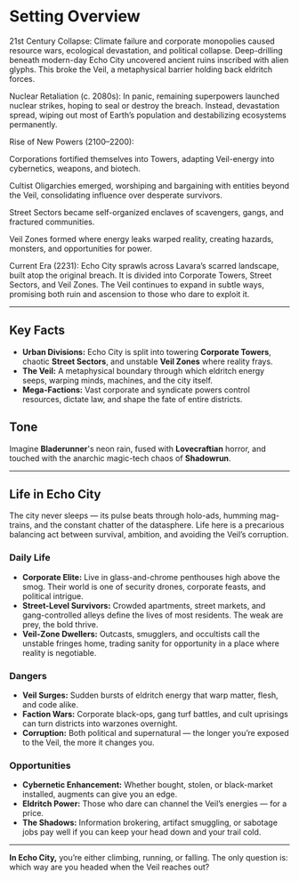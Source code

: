 # Setting Overview

21st Century Collapse: Climate failure and corporate monopolies caused resource wars, ecological devastation, and political collapse. Deep-drilling beneath modern-day Echo City uncovered ancient ruins inscribed with alien glyphs. This broke the Veil, a metaphysical barrier holding back eldritch forces.

Nuclear Retaliation (c. 2080s): In panic, remaining superpowers launched nuclear strikes, hoping to seal or destroy the breach. Instead, devastation spread, wiping out most of Earth’s population and destabilizing ecosystems permanently.

Rise of New Powers (2100–2200):

Corporations fortified themselves into Towers, adapting Veil-energy into cybernetics, weapons, and biotech.

Cultist Oligarchies emerged, worshiping and bargaining with entities beyond the Veil, consolidating influence over desperate survivors.

Street Sectors became self-organized enclaves of scavengers, gangs, and fractured communities.

Veil Zones formed where energy leaks warped reality, creating hazards, monsters, and opportunities for power.

Current Era (2231): Echo City sprawls across Lavara’s scarred landscape, built atop the original breach. It is divided into Corporate Towers, Street Sectors, and Veil Zones. The Veil continues to expand in subtle ways, promising both ruin and ascension to those who dare to exploit it.

---

## Key Facts
- **Urban Divisions:** Echo City is split into towering **Corporate Towers**, chaotic **Street Sectors**, and unstable **Veil Zones** where reality frays.  
- **The Veil:** A metaphysical boundary through which eldritch energy seeps, warping minds, machines, and the city itself.  
- **Mega-Factions:** Vast corporate and syndicate powers control resources, dictate law, and shape the fate of entire districts.  

## Tone
Imagine **Bladerunner**'s neon rain, fused with **Lovecraftian** horror, and touched with the anarchic magic-tech chaos of **Shadowrun**.

---

## Life in Echo City

The city never sleeps — its pulse beats through holo-ads, humming mag-trains, and the constant chatter of the datasphere. Life here is a precarious balancing act between survival, ambition, and avoiding the Veil’s corruption.

### Daily Life
- **Corporate Elite:** Live in glass-and-chrome penthouses high above the smog. Their world is one of security drones, corporate feasts, and political intrigue.  
- **Street-Level Survivors:** Crowded apartments, street markets, and gang-controlled alleys define the lives of most residents. The weak are prey, the bold thrive.  
- **Veil-Zone Dwellers:** Outcasts, smugglers, and occultists call the unstable fringes home, trading sanity for opportunity in a place where reality is negotiable.

### Dangers
- **Veil Surges:** Sudden bursts of eldritch energy that warp matter, flesh, and code alike.  
- **Faction Wars:** Corporate black-ops, gang turf battles, and cult uprisings can turn districts into warzones overnight.  
- **Corruption:** Both political and supernatural — the longer you’re exposed to the Veil, the more it changes you.

### Opportunities
- **Cybernetic Enhancement:** Whether bought, stolen, or black-market installed, augments can give you an edge.  
- **Eldritch Power:** Those who dare can channel the Veil’s energies — for a price.  
- **The Shadows:** Information brokering, artifact smuggling, or sabotage jobs pay well if you can keep your head down and your trail cold.

---

**In Echo City,** you’re either climbing, running, or falling. The only question is: which way are you headed when the Veil reaches out?

